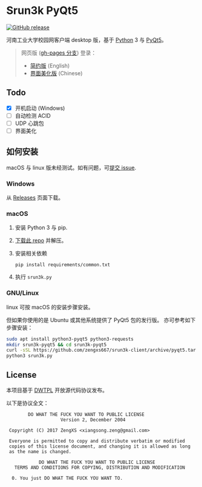 # Srun3k PyQt5

[![GitHub release](https://img.shields.io/github/release/zengxs667/srun3k-client.svg?style=flat)](https://github.com/zengxs667/srun3k-client/releases)

河南工业大学校园网客户端 desktop 版，基于 [Python][1] 3 与 [PyQt5][2]。

> 网页版 ([gh-pages 分支][5]) 登录：
> + [简约版][6] (English)
> + [界面美化版][7] (Chinese)

[1]: https://www.python.org/
[2]: https://www.riverbankcomputing.com/software/pyqt/download5
[5]: https://github.com/zengxs667/srun3k-client/tree/gh-pages
[6]: http://zengxs667.github.io/srun3k-client/
[7]: http://zengxs667.github.io/srun3k-client/index_zh.html

## Todo

+ [x] 开机启动 (Windows)
+ [ ] 自动检测 ACID
+ [ ] UDP 心跳包
+ [ ] 界面美化

## 如何安装

macOS 与 linux 版未经测试。如有问题，可[提交 issue][3].

[3]: https://github.com/zengxs667/srun3k-client/issues/new

### Windows

从 [Releases](https://github.com/zengxs667/srun3k-client/releases/latest) 页面下载。

### macOS

1. 安装 Python 3 与 pip.

2. [下载此 repo](https://github.com/zengxs667/srun3k-client/archive/pyqt5.tar.gz) 并解压。

3. 安装相关依赖

   `pip install requirements/common.txt`

4. 执行 `srun3k.py`

### GNU/Linux

linux 可按 macOS 的安装步骤安装。

但如果你使用的是 Ubuntu 或其他系统提供了 PyQt5 包的发行版。
亦可参考如下步骤安装：

```bash
sudo apt install python3-pyqt5 python3-requests
mkdir srun3k-pyqt5 && cd srun3k-pyqt5
curl -sSL https://github.com/zengxs667/srun3k-client/archive/pyqt5.tar.gz | tar -xz --strip=1
python3 srun3k.py
```

## License

本项目基于 [DWTPL][4] 开放源代码协议发布。

[4]: http://www.wtfpl.net/about/

以下是协议全文：

~~~
        DO WHAT THE FUCK YOU WANT TO PUBLIC LICENSE 
                    Version 2, December 2004 

 Copyright (C) 2017 ZengXS <xiangsong.zeng@gmail.com> 

 Everyone is permitted to copy and distribute verbatim or modified 
 copies of this license document, and changing it is allowed as long 
 as the name is changed. 

            DO WHAT THE FUCK YOU WANT TO PUBLIC LICENSE 
   TERMS AND CONDITIONS FOR COPYING, DISTRIBUTION AND MODIFICATION 

  0. You just DO WHAT THE FUCK YOU WANT TO.
~~~

